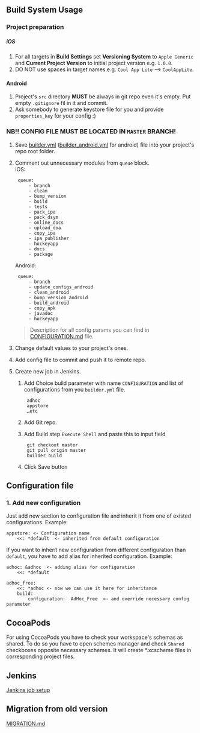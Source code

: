 ## Build System Usage

### Project preparation

##### iOS

1. For all targets in **Build Settings** set **Versioning System** to `Apple Generic` and **Current Project Version** to initial project version e.g. `1.0.0`.
2. DO NOT use spaces in target names e.g. `Cool App Lite` --> `CoolAppLite`.

#### Android

1. Project's `src` directory **MUST** be always in git repo even it's empty. Put empty `.gitignore` fil in it and commit.
2. Ask somebody to generate keystore file for you and provide `properties_key` for your config :)


### NB!! CONFIG FILE MUST BE LOCATED IN `MASTER` BRANCH!

1. Save [builder.yml](https://raw.githubusercontent.com/pingwinator/bs_modulo/master/examples/builder.yml) ([builder_android.yml](https://raw.githubusercontent.com/pingwinator/bs_modulo/master/examples/builder_android.yml) for android) file into your project's repo root folder.
2. Comment out unnecessary modules from `queue` block.  
	iOS:
	
		queue:
			- branch
			- clean
			- bump_version
			- build
			- tests
			- pack_ipa
			- pack_dsym
			- online_docs
			- upload_doa
			- copy_ipa
			- ipa_publisher
			- hockeyapp
			- docs
			- package

	Android:
	
		queue:
			- branch
			- update_configs_android
			- clean_android
			- bump_version_android
			- build_android
			- copy_apk
			- javadoc
			- hockeyapp
		    
	> Description for all config params you can find in [CONFIGURATION.md](CONFIGURATION.md) file.
3. Change default values to your project's ones.
4. Add config file to commit and push it to remote repo.
5. Create new job in Jenkins.
	1. Add Choice build parameter with name `CONFIGURATION` and list of configurations from you `builder.yml` file.
			
			adhoc
			appstore
			…etc
	2. Add Git repo.
	3. Add Build step `Execute Shell` and paste this to input field
	
			git checkout master
			git pull origin master
			builder build
	4. Click Save button

## Configuration file
### 1. Add new configuration

Just add new section to configuration file and inherit it from one of existed configurations. Example:

	appstore: <- Configuration name
		<<: *default  <- inherited from default configuration

If you want to inherit new configuration from different configuration than `default`, you have to add alias for inherited configuration. Example:

	adhoc: &adhoc  <- adding alias for configuration
		<<: *default

	adhoc_free:
		<<: *adhoc <- now we can use it here for inheritance
		build:
			configuration:	AdHoc_Free  <- and override necessary config parameter

## CocoaPods
For using CocoaPods you have to check your workspace's schemas as shared. To do so you have to open schemes manager and check `Shared` checkboxes opposite necessary schemes. It will create *.xcscheme files in corresponding project files.

## Jenkins
[Jenkins job setup](JENKINS.md)

## Migration from old version
[MIGRATION.md](MIGRATION.md)
